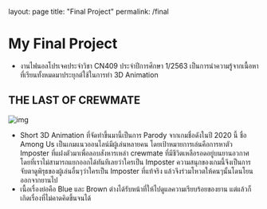 layout: page
title: "Final Project"
permalink: /final

# My Final Project
- งานไฟนอลโปรเจคประจำวิชา CN409 ประจำปีการศึกษา 1/2563 เป็นการนำความรู้จากเนื้อหาที่เรียนทั้งหมดมาประยุกต์ใช้ในการทำ 3D Animation
## THE LAST OF CREWMATE
![img](https://www.img.in.th/images/aa3111b834f6655c4ff3ae56ddbebf32.md.jpg)
- Short 3D Animation ที่จัดทำขึ้นมานี้เป็นการ Parody จากเกมชื่อดังในปี 2020 นี้ ชื่อ Among Us เป็นเกมแนวออนไลน์มีผู้เล่นหลายคน โดยเป้าหมายการเล่นคือการหาตัว Imposter ที่แฝงตัวมาเพื่อลอบสังหารเหล่า crewmate 
ที่มีชีวิตเหลือรอดอยู่บนยานอวกาศ โดยที่เราไม่สามารถแยกออกได้ทันทีเลยว่าใครเป็น Imposter ความสนุกของเกมนี้จึงเป็นการจับตาดูพิรุธของผู้เล่นอื่นๆว่าใครเป็น Imposter ที่แท้จริง แล้วจึงร่วมโหวตให้คนๆนั้นโดนโยนออกจากยานไป 
- เนื้อเรื่องย่อคือ Blue และ Brown ต่างได้รับหน้าที่ให้ไปดูแลความเรียบร้อยของยาน แต่แล้วก็เกิดเรื่องที่ไม่คาดคิดขึ้นจนได้ 
